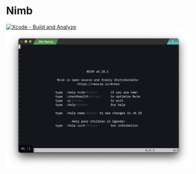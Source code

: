 # Nimb
[![Xcode - Build and Analyze](https://github.com/foxacid7cd/Nimb/actions/workflows/xcode.yml/badge.svg)](https://github.com/foxacid7cd/Nimb/actions/workflows/xcode.yml)
![Nimb app screenshot](https://github.com/foxacid7cd/Nimb/blob/f2a99f6b7aed937a8eb829146f0501c5267762be/.github/screenshot.png)
